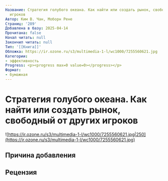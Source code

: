 ```yaml
---
Название: Стратегия голубого океана. Как найти или создать рынок, свободный от других
  игроков
Автор: Ким В. Чан, Моборн Рене
Страниц: '289'
Добавлена в базу: 2025-04-14
Прочитана: false
Начал читать: null
Закончил читать: null
Тип: '[[Книга]]'
Обложка: https://ir.ozone.ru/s3/multimedia-1-l/wc1000/7255560621.jpg
Категории:
- эффективность
Progress: <p><progress max=0 value=0></progress></p>
Формат:
- бумажная
---
```

# Стратегия голубого океана. Как найти или создать рынок, свободный от других игроков

![https://ir.ozone.ru/s3/multimedia-1-l/wc1000/7255560621.jpg|250](https://ir.ozone.ru/s3/multimedia-1-l/wc1000/7255560621.jpg)

## Причина добавления


## Рецензия